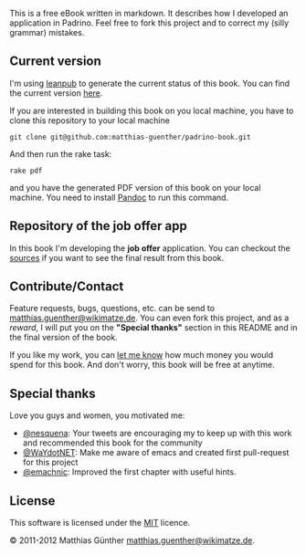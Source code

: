 This is a free eBook written in markdown. It describes how I developed an application in Padrino. Feel free to fork this project
and to correct my (silly grammar) mistakes.


## Current version

I'm using [leanpub](http://leanpub.com/) to generate the current status of this book. You can find the current version
[here](https://leanpub.com/s/3YUdQuEIT35927tfd5DqSb.pdf).

If you are interested in building this book on you local machine, you have to clone this repository to your local machine

    git clone git@github.com:matthias-guenther/padrino-book.git

And then run the rake task:

    rake pdf

and you have the generated PDF version of this book on your local machine. You need to install
[Pandoc](http://johnmacfarlane.net/pandoc/) to run this command.


## Repository of the job offer app

In this book I'm developing the **job offer** application. You can checkout the
[sources](https://github.com/matthias-guenther/job_app) if you want to see the final result from this book.


## Contribute/Contact

Feature requests, bugs, questions, etc. can be send to <matthias.guenther@wikimatze.de>. You can even fork this project, and as a
*reward*, I will put you on the **"Special thanks"** section in this README and in the final version of the book.

If you like my work, you can [let me know](http://leanpub.com/padrino) how much money you would spend for this book. And don't
worry, this book will be free at anytime.


## Special thanks

Love you guys and women, you motivated me:

- [@nesquena](http://twitter.com/#!/nesquena): Your tweets are encouraging my to keep up with this work and recommended this book
  for the community
- [@WaYdotNET](http://twitter.com/#!/WaYdotNET): Make me aware of emacs and created first pull-request for this project
- [@emachnic](http://twitter.com/#!/emachnic): Improved the first chapter with useful hints.


## License

This software is licensed under the [MIT](http://en.wikipedia.org/wiki/MIT_License) licence.

© 2011-2012 Matthias Günther <matthias.guenther@wikimatze.de>.
